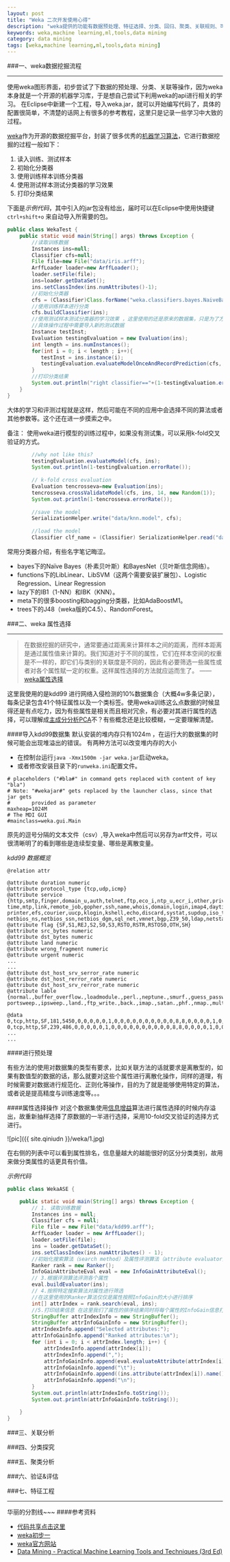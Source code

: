 ```yaml
---
layout: post
title: "Weka 二次开发使用心得"
description: "weka提供的功能有数据预处理、特征选择、分类、回归、聚类、关联规则、可视化等，本文旨在记录学习过程遇到的知识点以及使用方法，备忘用。"
keywords: weka,machine learning,ml,tools,data mining
category: data mining 
tags: [weka,machine learning,ml,tools,data mining]
---
```




###一、weka数据挖掘流程

---

使用weka图形界面，初步尝试了下数据的预处理、分类、关联等操作，因为weka本身就是一个开源的机器学习库，于是想自己尝试下利用weka的api进行相关的学习。
在Eclipse中新建一个工程，导入weka.jar，就可以开始编写代码了，具体的配置很简单，不清楚的话网上有很多的参考教程，这里只是记录一些学习中大致的过程。



<!-- more -->


[weka](http://www.cs.waikato.ac.nz/ml/weka/)作为开源的数据挖掘平台，封装了很多优秀的[机器学习算法](http://www.cs.waikato.ac.nz/~ml/weka/book.html)，它进行数据挖掘的过程一般如下：
1. 读入训练、测试样本
2. 初始化分类器
3. 使用训练样本训练分类器
4. 使用测试样本测试分类器的学习效果
5. 打印分类结果

下面是*示例代码*，其中引入的jar包没有给出，届时可以在Eclipse中使用快捷键`ctrl+shift+o` 来自动导入所需要的包。

```java
public class WekaTest {
	public static void main(String[] args) throws Exception {
		//读取训练数据
		Instances ins=null;
		Classifier cfs=null;
		File file=new File("data/iris.arff");
		ArffLoader loader=new ArffLoader();
		loader.setFile(file);
		ins=loader.getDataSet();
		ins.setClassIndex(ins.numAttributes()-1);
		//初始化分类器
        cfs = (Classifier)Class.forName("weka.classifiers.bayes.NaiveBayes").newInstance();
        //使用训练样本进行分类
        cfs.buildClassifier(ins);
        //使用测试样本测试分类器的学习效果 ，这里使用的还是原来的数据集，只是为了方便
        //具体操作过程中需要导入新的测试数据
        Instance testInst;
        Evaluation testingEvaluation = new Evaluation(ins);
        int length = ins.numInstances();
        for(int i = 0; i < length ; i++){
           testInst = ins.instance(i);
           testingEvaluation.evaluateModelOnceAndRecordPrediction(cfs, testInst);
        }
        //打印分类结果
        System.out.println("right classifier=="+(1-testingEvaluation.errorRate()));
	}
}
```

大体的学习和评测过程就是这样，然后可能在不同的应用中会选择不同的算法或者其他参数等。这个还在进一步摸索之中。

备注：
使用weka进行模型的训练过程中，如果没有测试集，可以采用k-fold交叉验证的方式。

```java
        //why not like this?
        testingEvaluation.evaluateModel(cfs, ins);
        System.out.println(1-testingEvaluation.errorRate());
        
        // k-fold cross evaluation
        Evaluation tencrosseva=new Evaluation(ins);
        tencrosseva.crossValidateModel(cfs, ins, 14, new Random(1));
        System.out.println(1-tencrosseva.errorRate());
        
        //save the model
        SerializationHelper.write("data/knn.model", cfs);
        
        //load the model
        Classifier clf_name = (Classifier) SerializationHelper.read("data/knn.model");
```

常用分类器介绍，有些名字笔记晦涩。
- bayes下的Naïve Bayes（朴素贝叶斯）和BayesNet（贝叶斯信念网络）。
- functions下的LibLinear、LibSVM（这两个需要安装扩展包）、Logistic Regression、Linear Regression
- lazy下的IB1（1-NN）和IBK（KNN）。 
- meta下的很多boosting和bagging分类器，比如AdaBoostM1。 
- trees下的J48（weka版的C4.5）、RandomForest。 


###二、weka 属性选择 

---

>在数据挖掘的研究中，通常要通过距离来计算样本之间的距离，而样本距离是通过属性值来计算的。我们知道对于不同的属性，它们在样本空间的权重是不一样的，即它们与类别的关联度是不同的，因此有必要筛选一些属性或者对各个属性赋一定的权重。这样属性选择的方法就应运而生了。  ——[weka属性选择](http://blog.csdn.net/anqiang1984/article/details/4048177)


这里我使用的是kdd99 进行网络入侵检测的10%数据集合（大概4w多条记录），每条记录包含41个特征属性以及一个类标签。使用weka训练这么点数据的时候显得还是有点吃力，因为有些属性是相关而且相对冗余，有必要对其进行属性的选择，可以理解成[主成分分析PCA](http://zh.wikipedia.org/wiki/%E4%B8%BB%E6%88%90%E5%88%86%E5%88%86%E6%9E%90)不？有些概念还是比较模糊，一定要理解清楚。

####导入kdd99数据集
默认安装的堆内存只有1024m ，在运行大的数据集的时候可能会出现堆溢出的错误。
有两种方法可以改变堆内存的大小
- 在控制台运行`java -Xmx1500m -jar weka.jar`启动weka。
- 或者修改安装目录下的`runweka.ini`配置文件。 


```
# placeholders ("#bla#" in command gets replaced with content of key "bla")
# Note: "#wekajar#" gets replaced by the launcher class, since that jar gets
#       provided as parameter
maxheap=1024M
# The MDI GUI
#mainclass=weka.gui.Main
```

原先的逗号分隔的文本文件（csv）,导入weka中然后可以另存为arff文件，可以很清晰明了的看到哪些是连续型变量、哪些是离散变量。

*kdd99 数据概览*


```
@relation attr

@attribute duration numeric
@attribute protocol_type {tcp,udp,icmp}
@attribute service {http,smtp,finger,domain_u,auth,telnet,ftp,eco_i,ntp_u,ecr_i,other,private,pop_3,ftp_data,rje,
time,mtp,link,remote_job,gopher,ssh,name,whois,domain,login,imap4,daytime,ctf,nntp,shell,IRC,nnsp,http_443,exec,
printer,efs,courier,uucp,klogin,kshell,echo,discard,systat,supdup,iso_tsap,hostnames,csnet_ns,pop_2,sunrpc,uucp_path,
netbios_ns,netbios_ssn,netbios_dgm,sql_net,vmnet,bgp,Z39_50,ldap,netstat,urh_i,X11,urp_i,pm_dump,tftp_u,tim_i,red_i}
@attribute flag {SF,S1,REJ,S2,S0,S3,RSTO,RSTR,RSTOS0,OTH,SH}
@attribute src_bytes numeric
@attribute dst_bytes numeric
@attribute land numeric
@attribute wrong_fragment numeric
@attribute urgent numeric
...
...
@attribute dst_host_srv_serror_rate numeric
@attribute dst_host_rerror_rate numeric
@attribute dst_host_srv_rerror_rate numeric
@attribute lable {normal.,buffer_overflow.,loadmodule.,perl.,neptune.,smurf.,guess_passwd.,pod.,teardrop.,
portsweep.,ipsweep.,land.,ftp_write.,back.,imap.,satan.,phf.,nmap.,multihop.,warezmaster.,warezclient.,spy.,rootkit.}

@data
0,tcp,http,SF,181,5450,0,0,0,0,0,1,0,0,0,0,0,0,0,0,0,0,8,8,0,0,0,0,1,0,0,9,9,1,0,0.11,0,0,0,0,0,normal.
0,tcp,http,SF,239,486,0,0,0,0,0,1,0,0,0,0,0,0,0,0,0,0,8,8,0,0,0,0,1,0,0,19,19,1,0,0.05,0,0,0,0,0,normal.
...
...

```


####进行预处理

有些方法的使用对数据集的类型有要求，比如关联方法的话就要求是离散型的，如果有数值型的数据的话，那么就要对这些个属性进行离散化操作，同样的道理，有时候需要对数据进行规范化、正则化等操作，目的为了就是能够使用特定的算法，或者说是提高精度与训练速度等。。。

####属性选择操作
对这个数据集使用[信息增益](http://baike.baidu.com/view/1231985.htm?fr=aladdin)算法进行属性选择的时候内存溢出，故重新抽样选择了原数据的一半进行选择，采用10-fold交叉验证的选择方式进行。

![pic]({{ site.qiniudn }}/weka/1.jpg)

在右侧的列表中可以看到属性排名，信息量越大的越能很好的区分分类类别，故用来做分类属性的话更具有价值。

*示例代码*

```java
public class WekaASE {

	public static void main(String[] args) throws Exception {
		// 1. 读取训练数据
		Instances ins = null;
		Classifier cfs = null;
		File file = new File("data/kdd99.arff");
		ArffLoader loader = new ArffLoader();
		loader.setFile(file);
		ins = loader.getDataSet();
		ins.setClassIndex(ins.numAttributes() - 1);
		//初始化搜索算法（search method）及属性评测算法（attribute evaluator）
		Ranker rank = new Ranker();
		InfoGainAttributeEval eval = new InfoGainAttributeEval();
	    // 3.根据评测算法评测各个属性
		eval.buildEvaluator(ins);
        // 4.按照特定搜索算法对属性进行筛选
        //在这里使用的Ranker算法仅仅是属性按照InfoGain的大小进行排序
		int[] attrIndex = rank.search(eval, ins);
		//5.打印结果信息 在这里我们了属性的排序结果同时将每个属性的InfoGain信息打印出来
		StringBuffer attrIndexInfo = new StringBuffer();
		StringBuffer attrInfoGainInfo = new StringBuffer();
		attrIndexInfo.append("Selected attributes:");
		attrInfoGainInfo.append("Ranked attributes:\n");
		for (int i = 0; i < attrIndex.length; i++) {
			attrIndexInfo.append(attrIndex[i]);
			attrIndexInfo.append(",");
			attrInfoGainInfo.append(eval.evaluateAttribute(attrIndex[i]));
			attrInfoGainInfo.append("\t");
			attrInfoGainInfo.append((ins.attribute(attrIndex[i]).name()));
			attrInfoGainInfo.append("\n");
		}
		System.out.println(attrIndexInfo.toString());
		System.out.println(attrInfoGainInfo.toString());

	}
}

```



###三、关联分析

###四、分类探究

###五、聚类分析

###六、验证&评估

###七、特征工程

---
华丽的分割线~~~
####参考资料

- [代码共享点击这里]()
- [weka初步一](http://blog.csdn.net/anqiang1984/article/details/4040571)
- [weka官方网站](http://www.cs.waikato.ac.nz/ml/weka/)
- [Data Mining - Practical Machine Learning Tools and Techniques (3rd Ed)](http://www.cs.waikato.ac.nz/~ml/weka/book.html)

